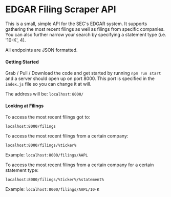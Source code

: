 # EDGAR Filing Scraper API

This is a small, simple API for the SEC's EDGAR system. It supports gathering the most recent filings as well as filings from specific companies. You can also further narrow your search by specifying a statement type (i.e. '10-K', 4).

All endpoints are JSON formatted.

#### Getting Started

Grab / Pull / Download the code and get started by running `npm run start` and a server should open up on port 8000. This port is specified in the `index.js` file so you can change it at will.

The address will be: `localhost:8000/`

#### Looking at Filings

To access the most recent filings got to:

`localhost:8000/filings`

To access the most recent filings from a certain company:

`localhost:8000/filings/%ticker%`

Example: `localhost:8000/filings/AAPL`

To access the most recent filings from a certain company for a certain statement type:

`localhost:8000/filings/%ticker%/%statement%`

Example: `localhost:8000/filings/AAPL/10-K`

